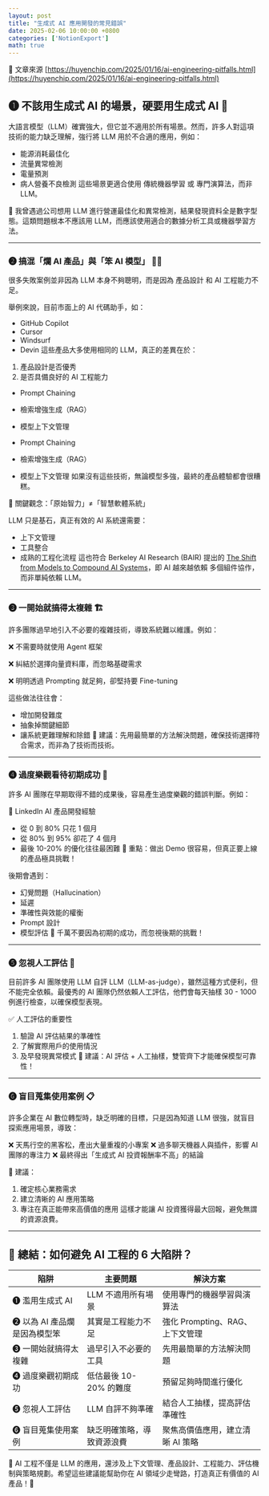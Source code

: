 ```yaml
---
layout: post
title: "生成式 AI 應用開發的常見錯誤"
date: 2025-02-06 10:00:00 +0800
categories: ['NotionExport']
math: true
---
```


📌 文章來源 [https://huyenchip.com/2025/01/16/ai-engineering-pitfalls.html](https://huyenchip.com/2025/01/16/ai-engineering-pitfalls.html)

## ❶ 不該用生成式 AI 的場景，硬要用生成式 AI 🤖

大語言模型（LLM）確實強大，但它並不適用於所有場景。然而，許多人對這項技術的能力缺乏理解，強行將 LLM 用於不合適的應用，例如：

- 能源消耗最佳化
- 流量異常檢測
- 電量預測
- 病人營養不良檢測
這些場景更適合使用 傳統機器學習 或 專門演算法，而非 LLM。

🔹 我曾遇過公司想用 LLM 進行營運最佳化和異常檢測，結果發現資料全是數字型態。這類問題根本不應該用 LLM，而應該使用適合的數據分析工具或機器學習方法。

---

### ❷ 搞混「爛 AI 產品」與「笨 AI 模型」 🤦‍♂️

很多失敗案例並非因為 LLM 本身不夠聰明，而是因為 產品設計 和 AI 工程能力不足。

舉例來說，目前市面上的 AI 代碼助手，如：

- GitHub Copilot
- Cursor
- Windsurf
- Devin
這些產品大多使用相同的 LLM，真正的差異在於：

1. 產品設計是否優秀
1. 是否具備良好的 AI 工程能力
  - Prompt Chaining

  - 檢索增強生成（RAG）

  - 模型上下文管理

- Prompt Chaining
- 檢索增強生成（RAG）
- 模型上下文管理
如果沒有這些技術，無論模型多強，最終的產品體驗都會很糟糕。

📌 關鍵觀念：「原始智力」≠「智慧軟體系統」

LLM 只是基石，真正有效的 AI 系統還需要：

- 上下文管理
- 工具整合
- 成熟的工程化流程
這也符合 Berkeley AI Research (BAIR) 提出的 [The Shift from Models to Compound AI Systems](https://bair.berkeley.edu/blog/2024/02/18/compound-ai-systems/)，即 AI 越來越依賴 多個組件協作，而非單純依賴 LLM。

---

### ❸ 一開始就搞得太複雜 🏗️

許多團隊過早地引入不必要的複雜技術，導致系統難以維護。例如：

❌ 不需要時就使用 Agent 框架

❌ 糾結於選擇向量資料庫，而忽略基礎需求

❌ 明明透過 Prompting 就足夠，卻堅持要 Fine-tuning

這些做法往往會：

- 增加開發難度
- 抽象掉關鍵細節
- 讓系統更難理解和除錯
📌 建議：先用最簡單的方法解決問題，確保技術選擇符合需求，而非為了技術而技術。

---

### ❹ 過度樂觀看待初期成功 🎢

許多 AI 團隊在早期取得不錯的成果後，容易產生過度樂觀的錯誤判斷。例如：

🔹 LinkedIn AI 產品開發經驗

- 從 0 到 80% 只花 1 個月
- 從 80% 到 95% 卻花了 4 個月
- 最後 10-20% 的優化往往最困難
🎯 重點：做出 Demo 很容易，但真正要上線的產品極具挑戰！

後期會遇到：

- 幻覺問題（Hallucination）
- 延遲
- 準確性與效能的權衡
- Prompt 設計
- 模型評估
🔹 千萬不要因為初期的成功，而忽視後期的挑戰！

---

### ❺ 忽視人工評估 🧐

目前許多 AI 團隊使用 LLM 自評 LLM（LLM-as-judge），雖然這種方式便利，但不能完全依賴。最優秀的 AI 團隊仍然依賴人工評估，他們會每天抽樣 30 - 1000 例進行檢查，以確保模型表現。

✅ 人工評估的重要性

1. 驗證 AI 評估結果的準確性
1. 了解實際用戶的使用情況
1. 及早發現異常模式
📌 建議：AI 評估 + 人工抽樣，雙管齊下才能確保模型可靠性！

---

### ❻ 盲目蒐集使用案例 📋

許多企業在 AI 數位轉型時，缺乏明確的目標，只是因為知道 LLM 很強，就盲目探索應用場景，導致：

❌ 天馬行空的黑客松，產出大量重複的小專案
❌ 過多聊天機器人與插件，影響 AI 團隊的專注力
❌ 最終得出「生成式 AI 投資報酬率不高」的結論

🔹 建議：

1. 確定核心業務需求
1. 建立清晰的 AI 應用策略
1. 專注在真正能帶來高價值的應用
這樣才能讓 AI 投資獲得最大回報，避免無謂的資源浪費。

---

## 🎯 總結：如何避免 AI 工程的 6 大陷阱？

| 陷阱 | 主要問題 | 解決方案 |
| --- | --- | --- |
| ❶ 濫用生成式 AI | LLM 不適用所有場景 | 使用專門的機器學習與演算法 |
| ❷ 以為 AI 產品爛是因為模型笨 | 其實是工程能力不足 | 強化 Prompting、RAG、上下文管理 |
| ❸ 一開始就搞得太複雜 | 過早引入不必要的工具 | 先用最簡單的方法解決問題 |
| ❹ 過度樂觀初期成功 | 低估最後 10-20% 的難度 | 預留足夠時間進行優化 |
| ❺ 忽視人工評估 | LLM 自評不夠準確 | 結合人工抽樣，提高評估準確性 |
| ❻ 盲目蒐集使用案例 | 缺乏明確策略，導致資源浪費 | 聚焦高價值應用，建立清晰 AI 策略 |

📌 AI 工程不僅是 LLM 的應用，還涉及上下文管理、產品設計、工程能力、評估機制與策略規劃。希望這些建議能幫助你在 AI 領域少走彎路，打造真正有價值的 AI 產品！🚀

